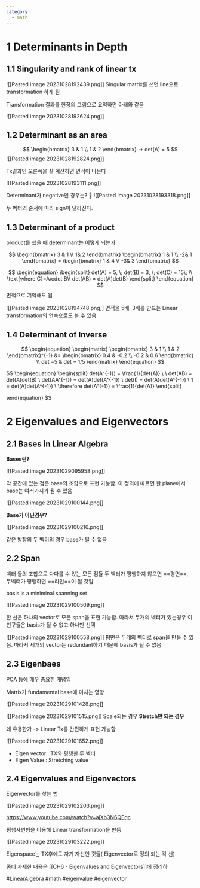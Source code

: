 ```yaml
---
category:
  - math
---
```


# 1 Determinants in Depth

## 1.1 Singularity and rank of linear tx

![[Pasted image 20231028192439.png]]
Singular matrix를 쓰면 line으로 transformation 하게 됨

Transformation 결과를 한장의 그림으로 요약하면 아래와 같음

![[Pasted image 20231028192624.png]]


## 1.2 Determinant as an area
$$
\begin{bmatrix}
3 & 1 \\
1 & 2
\end{bmatrix}
-> det(A) = 5
$$
![[Pasted image 20231028192824.png]]

Tx결과인 오른쪽을 잘 계산하면 면적이 나온다

![[Pasted image 20231028193111.png]]

Determinant가 negative인 경우는?

![[Pasted image 20231028193318.png]]

두 벡터의 순서에 따라 sign이 달라진다.

## 1.3 Determinant of a product
product를 했을 때 determinant는 어떻게 되는가

$$
\begin{bmatrix}
3 & 1 \\
1& 2
\end{bmatrix}
\begin{bmatrix}
1 & 1 \\
-2& 1
\end{bmatrix} = 
\begin{bmatrix}
1 & 4 \\
-3& 3
\end{bmatrix}
$$

$$
\begin{equation}
	\begin{split}
	det(A) = 5, \; det(B) = 3, \; det(C) = 15\; \\
	\text{where C}=A\cdot B\\
	det(AB) = det(A)det(B)
	\end{split}
\end{equation}
$$
면적으로 기억해도 됨

![[Pasted image 20231028194748.png]]
면적을 5배, 3배를 만드는 Linear transformation의 연속으로도 볼 수 있음


## 1.4 Determinant of Inverse

$$
\begin{equation}
	\begin{matrix}
		\begin{bmatrix}
			3 & 1 \\
			1 & 2
		\end{bmatrix}^{-1} &=
		\begin{bmatrix}
			0.4 & -0.2 \\
			-0.2 & 0.6
		\end{bmatrix}
		\\
		det =5  & det = 1/5
	\end{matrix}
\end{equation}
$$

$$
\begin{equation}
	\begin{split}
		det(A^{-1}) = \frac{1}{det(A)} \\ \\
		det(AB) = det(A)det(B) \\
		det(AA^{-1}) = det(A)det(A^{-1}) \\
		det(I) = det(A)det(A^{-1}) \\
		1 = det(A)det(A^{-1}) \\
		\therefore det(A^{-1}) = \frac{1}{det(A)}
	\end{split}

\end{equation}
$$

# 2 Eigenvalues and Eigenvectors
## 2.1 Bases in Linear Algebra 

**Bases란?**

![[Pasted image 20231029095958.png]]

각 공간에 있는 점은 base의 조합으로 표현 가능함. 이 정의에 따르면 한 plane에서 base는 여러가지가 될 수 있음

![[Pasted image 20231029100144.png]]

**Base가 아닌경우?**

![[Pasted image 20231029100216.png]]

같은 방향의 두 벡터의 경우 base가 될 수 없음



## 2.2 Span
벡터 둘의 조합으로 다다를 수 있는 모든 점들
두 벡터가 평행하지 않으면 ==평면==, 두벡터가 평행하면 ==라인==이 될 것임

basis is a miniminal spanning set

![[Pasted image 20231029100509.png]]

한 선은 하나의 vector로 모든 span을 표현 가능함. 따라서 두개의 벡터가 있는경우 이 친구들은 basis가 될 수 없고 하나만 선택

![[Pasted image 20231029100558.png]]
평면은 두개의 벡터로 span을 만들 수 있음. 따라서 세개의 vector는 redundant하기 때문에 basis가 될 수 없음

## 2.3 Eigenbaes
PCA 등에 매우 중요한 개념임

Matrix가 fundamental base에 미치는 영향

![[Pasted image 20231029101428.png]]


![[Pasted image 20231029101515.png]]
Scale되는 경우
**Stretch만 되는 경우**

왜 유용한가 -> Linear Tx를 간편하게 표현 가능함

![[Pasted image 20231029101652.png]]

- Eigen vector : TX와 평행한 두 벡터
- Eigen Value : Stretching value

## 2.4 Eigenvalues and Eigenvectors
Eigenvector를 찾는 법

![[Pasted image 20231029102203.png]]

https://www.youtube.com/watch?v=ajXb3N6QEqc

평행사변형을 이용해 Linear transformation을 만듬

![[Pasted image 20231029103222.png]]

Eigenspace는 TX후에도 자기 자신인 것들( Eigenvector로 정의 되는 각 선)


좀더 자세한 내용은 [[CH6 - Eigenvalues and Eigenvectors]]에 정리하


#LinearAlgebra #math #eigenvalue #eigenvector